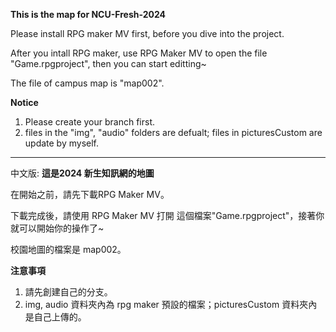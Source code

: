 **This is the map for NCU-Fresh-2024**

Please install RPG maker MV first, before you dive into the project.

After you intall RPG maker, use RPG Maker MV to open the file "Game.rpgproject", then you can start editting~


The file of campus map is "map002".

**Notice**
1. Please create your branch first.
2. files in the "img", "audio" folders are defualt; files in picturesCustom are update by myself.

---------------------------------
中文版:
**這是2024 新生知訊網的地圖**

在開始之前，請先下載RPG Maker MV。

下載完成後，請使用 RPG Maker MV 打開 這個檔案"Game.rpgproject"，接著你就可以開始你的操作了~


校園地圖的檔案是 map002。


**注意事項**
1. 請先創建自己的分支。
2. img, audio 資料夾內為 rpg maker 預設的檔案；picturesCustom 資料夾內是自己上傳的。

